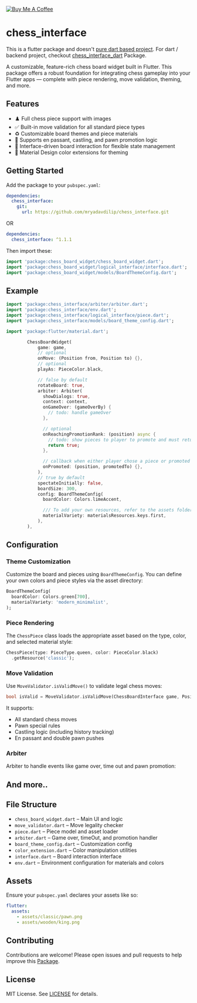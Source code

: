 [![Buy Me A Coffee](https://cdn.buymeacoffee.com/buttons/v2/default-yellow.png)](https://www.buymeacoffee.com/mryadavdilip)

# chess_interface

This is a flutter package and doesn't <u>pure dart based project</u>. For dart / backend project, checkout [chess_interface_dart](https://www.pub.dev/packages/chess_interface_dart) Package.

A customizable, feature-rich chess board widget built in Flutter. This package offers a robust foundation for integrating chess gameplay into your Flutter apps — complete with piece rendering, move validation, theming, and more.

## Features

- ♟️ Full chess piece support with images
- ✅ Built-in move validation for all standard piece types
- ♻️ Customizable board themes and piece materials
- 🔄 Supports en passant, castling, and pawn promotion logic
- 📐 Interface-driven board interaction for flexible state management
- 🎨 Material Design color extensions for theming

## Getting Started

Add the package to your `pubspec.yaml`:

```yaml
dependencies:
  chess_interface:
    git:
      url: https://github.com/mryadavdilip/chess_interface.git
```

OR

```yaml
dependencies:
  chess_interface: ^1.1.1
```

Then import these:

```dart
import 'package:chess_board_widget/chess_board_widget.dart';
import 'package:chess_board_widget/logical_interface/interface.dart';
import 'package:chess_board_widget/models/BoardThemeConfig.dart';
```

## Example

```dart
import 'package:chess_interface/arbiter/arbiter.dart';
import 'package:chess_interface/env.dart';
import 'package:chess_interface/logical_interface/piece.dart';
import 'package:chess_interface/models/board_theme_config.dart';

import 'package:flutter/material.dart';

        ChessBoardWidget(
            game: game,
            // optional
            onMove: (Position from, Position to) {},
            // optional
            playAs: PieceColor.black,

            // false by default
            rotateBoard: true,
            arbiter: Arbiter(
              showDialogs: true,
              context: context,
              onGameOver: (gameOverBy) {
                // todo: handle gameOver
              },

              // optional
              onReachingPromotionRank: (position) async {
                // todo: show pieces to player to promote and must return whether player chose a piece or not, if returns false (i.e, player doesn't choose a piece), default promotion is made to queen.
                return true;
              },

              // callback when either player chose a piece or promoted to default (queen)
              onPromoted: (position, promotedTo) {},
            ),
            // true by default
            spectateInitially: false,
            boardSize: 300,
            config: BoardThemeConfig(
              boardColor: Colors.limeAccent,

              /// To add your own resources, refer to the assets folder structure inside this package. If your resources includes sparate materials for each color, add to path like this: "assets/your_materials_name/black/king.png" (or /white/ for white pieces). and same for all other pieces. If you've simple and fillable png recourses, simply add them in "assets/your_materials_name/bishop.png" path.
              materialVariety: materialsResources.keys.first,
            ),
        ),
```

## Configuration

### Theme Customization

Customize the board and pieces using `BoardThemeConfig`. You can define your own colors and piece styles via the asset directory:

```dart
BoardThemeConfig(
  boardColor: Colors.green[700],
  materialVariety: 'modern_minimalist',
);
```

### Piece Rendering

The `ChessPiece` class loads the appropriate asset based on the type, color, and selected material style:

```dart
ChessPiece(type: PieceType.queen, color: PieceColor.black)
  .getResource('classic');
```

### Move Validation

Use `MoveValidator.isValidMove()` to validate legal chess moves:

```dart
bool isValid = MoveValidator.isValidMove(ChessBoardInterface game, Position from, Position to);
```

It supports:

- All standard chess moves
- Pawn special rules
- Castling logic (including history tracking)
- En passant and double pawn pushes

### Arbiter

Arbiter to handle events like game over, time out and pawn promotion:

## And more..

## File Structure

- `chess_board_widget.dart` – Main UI and logic
- `move_validator.dart` – Move legality checker
- `piece.dart` – Piece model and asset loader
- `arbiter.dart` – Game over, timeOut, and promotion handler
- `board_theme_config.dart` – Customization config
- `color_extension.dart` – Color manipulation utilities
- `interface.dart` – Board interaction interface
- `env.dart` – Environment configuration for materials and colors

## Assets

Ensure your `pubspec.yaml` declares your assets like so:

```yaml
flutter:
  assets:
    - assets/classic/pawn.png
    - assets/wooden/king.png
```

## Contributing

Contributions are welcome! Please open issues and pull requests to help improve this [Package](https://www.github.com/mryadavdilip/chess_interface.git).

## License

MIT License. See [LICENSE](LICENSE) for details.
